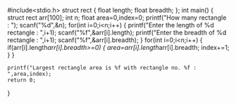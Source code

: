 #include<stdio.h>
struct rect
{
     float length;
    float breadth;
};
int main()
{
    struct rect arr[100];
    int n;
    float area=0,index=0;
    printf("How many rectangle : ");
    scanf("%d",&n);
    for(int i=0;i<n;i++)
    {
        printf("Enter the length of %d rectangle : ",i+1);
        scanf("%f",&arr[i].length);
        printf("Enter the breadth of %d rectangle : ",i+1);
        scanf("%f",&arr[i].breadth);
    }
    for(int i=0;i<n;i++)
    {
        if(arr[i].length*arr[i].breadth>=0)
        {
            area=arr[i].length*arr[i].breadth;
            index+=1;
        }
    }

    printf("Largest rectangle area is %f with rectangle no. %f : ",area,index);
    return 0;


    

}
